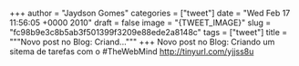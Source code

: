 
+++
author = "Jaydson Gomes"
categories = ["tweet"]
date = "Wed Feb 17 11:56:05 +0000 2010"
draft = false
image = "{TWEET_IMAGE}"
slug = "fc98b9e3c8b5ab3f501399f3209e88ede2a8148c"
tags = ["tweet"]
title = """Novo post no Blog: Criand..."""
+++
Novo post no Blog: Criando um sitema de tarefas com o #TheWebMind http://tinyurl.com/yjjss8u
